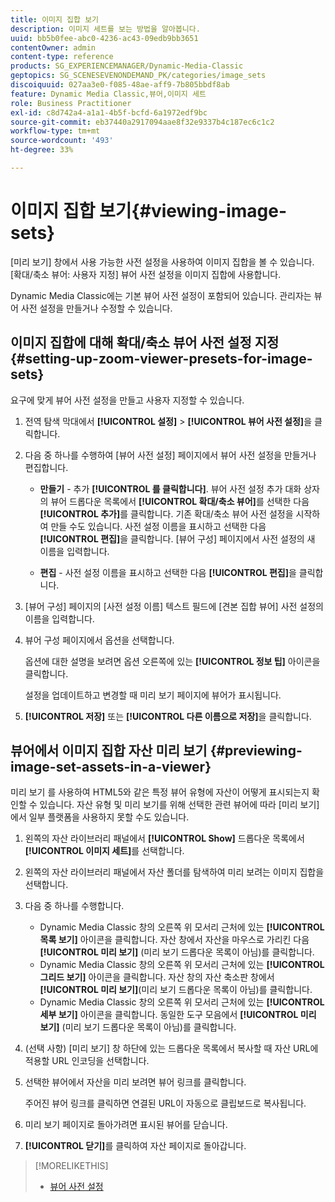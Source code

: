 ```yaml
---
title: 이미지 집합 보기
description: 이미지 세트를 보는 방법을 알아봅니다.
uuid: bb5b0fee-abc0-4236-ac43-09edb9bb3651
contentOwner: admin
content-type: reference
products: SG_EXPERIENCEMANAGER/Dynamic-Media-Classic
geptopics: SG_SCENESEVENONDEMAND_PK/categories/image_sets
discoiquuid: 027aa3e0-f085-48ae-aff9-7b805bbdf8ab
feature: Dynamic Media Classic,뷰어,이미지 세트
role: Business Practitioner
exl-id: c8d742a4-a1a1-4b5f-bcfd-6a1972edf9bc
source-git-commit: eb37440a2917094aae8f32e9337b4c187ec6c1c2
workflow-type: tm+mt
source-wordcount: '493'
ht-degree: 33%

---
```


# 이미지 집합 보기{#viewing-image-sets}

[미리 보기] 창에서 사용 가능한 사전 설정을 사용하여 이미지 집합을 볼 수 있습니다. [확대/축소 뷰어: 사용자 지정] 뷰어 사전 설정을 이미지 집합에 사용합니다.

Dynamic Media Classic에는 기본 뷰어 사전 설정이 포함되어 있습니다. 관리자는 뷰어 사전 설정을 만들거나 수정할 수 있습니다.

## 이미지 집합에 대해 확대/축소 뷰어 사전 설정 지정 {#setting-up-zoom-viewer-presets-for-image-sets}

요구에 맞게 뷰어 사전 설정을 만들고 사용자 지정할 수 있습니다.

1. 전역 탐색 막대에서 **[!UICONTROL 설정]** > **[!UICONTROL 뷰어 사전 설정]**&#x200B;을 클릭합니다.
1. 다음 중 하나를 수행하여 [뷰어 사전 설정] 페이지에서 뷰어 사전 설정을 만들거나 편집합니다.

   * **만들기**  - 추가 **[!UICONTROL 를 클릭합니다]**. 뷰어 사전 설정 추가 대화 상자의 뷰어 드롭다운 목록에서 **[!UICONTROL 확대/축소 뷰어]**&#x200B;를 선택한 다음 **[!UICONTROL 추가]**&#x200B;를 클릭합니다. 기존 확대/축소 뷰어 사전 설정을 시작하여 만들 수도 있습니다. 사전 설정 이름을 표시하고 선택한 다음 **[!UICONTROL 편집]**&#x200B;을 클릭합니다. [뷰어 구성] 페이지에서 사전 설정의 새 이름을 입력합니다.

   * **편집**  - 사전 설정 이름을 표시하고 선택한 다음  **[!UICONTROL 편집]**&#x200B;을 클릭합니다.

1. [뷰어 구성] 페이지의 [사전 설정 이름] 텍스트 필드에 [견본 집합 뷰어] 사전 설정의 이름을 입력합니다.
1. 뷰어 구성 페이지에서 옵션을 선택합니다.

   옵션에 대한 설명을 보려면 옵션 오른쪽에 있는 **[!UICONTROL 정보 팁]** 아이콘을 클릭합니다.

   설정을 업데이트하고 변경할 때 미리 보기 페이지에 뷰어가 표시됩니다.

1. **[!UICONTROL 저장]** 또는 **[!UICONTROL 다른 이름으로 저장]**&#x200B;을 클릭합니다.

## 뷰어에서 이미지 집합 자산 미리 보기 {#previewing-image-set-assets-in-a-viewer}

미리 보기 를 사용하여 HTML5와 같은 특정 뷰어 유형에 자산이 어떻게 표시되는지 확인할 수 있습니다. 자산 유형 및 미리 보기를 위해 선택한 관련 뷰어에 따라 [미리 보기]에서 일부 플랫폼을 사용하지 못할 수도 있습니다.

1. 왼쪽의 자산 라이브러리 패널에서 **[!UICONTROL Show]** 드롭다운 목록에서 **[!UICONTROL 이미지 세트]**&#x200B;를 선택합니다.
1. 왼쪽의 자산 라이브러리 패널에서 자산 폴더를 탐색하여 미리 보려는 이미지 집합을 선택합니다.
1. 다음 중 하나를 수행합니다.

   * Dynamic Media Classic 창의 오른쪽 위 모서리 근처에 있는 **[!UICONTROL 목록 보기]** 아이콘을 클릭합니다. 자산 창에서 자산을 마우스로 가리킨 다음 **[!UICONTROL 미리 보기]** (미리 보기 드롭다운 목록이 아님)를 클릭합니다.
   * Dynamic Media Classic 창의 오른쪽 위 모서리 근처에 있는 **[!UICONTROL 그리드 보기]** 아이콘을 클릭합니다. 자산 창의 자산 축소판 창에서 **[!UICONTROL 미리 보기]**(미리 보기 드롭다운 목록이 아님)를 클릭합니다.
   * Dynamic Media Classic 창의 오른쪽 위 모서리 근처에 있는 **[!UICONTROL 세부 보기]** 아이콘을 클릭합니다. 동일한 도구 모음에서 **[!UICONTROL 미리 보기]** (미리 보기 드롭다운 목록이 아님)를 클릭합니다.

1. (선택 사항) [미리 보기] 창 하단에 있는 드롭다운 목록에서 복사할 때 자산 URL에 적용할 URL 인코딩을 선택합니다.
1. 선택한 뷰어에서 자산을 미리 보려면 뷰어 링크를 클릭합니다.

   주어진 뷰어 링크를 클릭하면 연결된 URL이 자동으로 클립보드로 복사됩니다.

1. 미리 보기 페이지로 돌아가려면 표시된 뷰어를 닫습니다.
1. **[!UICONTROL 닫기]**&#x200B;를 클릭하여 자산 페이지로 돌아갑니다.

>[!MORELIKETHIS]
>
>* [뷰어 사전 설정](application-setup.md#viewer_presets)

